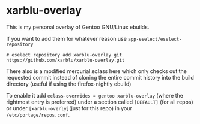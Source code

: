 # xarblu-overlay
This is my personal overlay of Gentoo GNU/Linux ebuilds.

If you want to add them for whatever reason use `app-eselect/eselect-repository`

`# eselect repository add xarblu-overlay git https://github.com/xarblu/xarblu-overlay.git`

There also is a modified mercurial.eclass here which only checks out the requested
commit instead of cloning the entire commit history into the build directory (useful if using the firefox-nightly ebuild)

To enable it add `eclass-overrides = gentoo xarblu-overlay` (where the rightmost entry is preferred) under a section called `[DEFAULT]` (for all repos)
or under `[xarblu-overly]`(just for this repo) in your `/etc/portage/repos.conf`.
